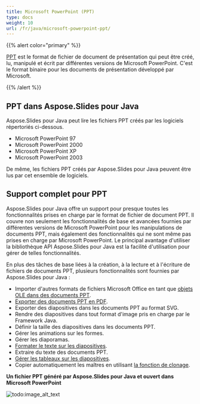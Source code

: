 ```yaml
---
title: Microsoft PowerPoint (PPT)
type: docs
weight: 10
url: /fr/java/microsoft-powerpoint-ppt/
---
```


{{% alert color="primary" %}} 

[PPT](https://fr.wikipedia.org/wiki/Microsoft_PowerPoint) est le format de fichier de document de présentation qui peut être créé, lu, manipulé et écrit par différentes versions de Microsoft PowerPoint. C'est le format binaire pour les documents de présentation développé par Microsoft.

{{% /alert %}} 

## **PPT dans Aspose.Slides pour Java**
Aspose.Slides pour Java peut lire les fichiers PPT créés par les logiciels répertoriés ci-dessous.

- Microsoft PowerPoint 97
- Microsoft PowerPoint 2000
- Microsoft PowerPoint XP
- Microsoft PowerPoint 2003

De même, les fichiers PPT créés par Aspose.Slides pour Java peuvent être lus par cet ensemble de logiciels.

## **Support complet pour PPT**
Aspose.Slides pour Java offre un support pour presque toutes les fonctionnalités prises en charge par le format de fichier de document PPT. Il couvre non seulement les fonctionnalités de base et avancées fournies par différentes versions de Microsoft PowerPoint pour les manipulations de documents PPT, mais également des fonctionnalités qui ne sont même pas prises en charge par Microsoft PowerPoint. Le principal avantage d'utiliser la bibliothèque API Aspose.Slides pour Java est la facilité d'utilisation pour gérer de telles fonctionnalités.

En plus des tâches de base liées à la création, à la lecture et à l'écriture de fichiers de documents PPT, plusieurs fonctionnalités sont fournies par Aspose.Slides pour Java :

- Importer d'autres formats de fichiers Microsoft Office en tant que [objets OLE dans des documents PPT]().
- [Exporter des documents PPT en PDF](/slides/fr/java/convert-powerpoint-ppt-and-pptx-to-pdf/).
- Exporter des diapositives dans les documents PPT au format SVG.
- Rendre des diapositives dans tout format d'image pris en charge par le Framework Java.
- Définir la taille des diapositives dans les documents PPT.
- Gérer les animations sur les formes.
- Gérer les diaporamas.
- [Formater le texte sur les diapositives]().
- Extraire du texte des documents PPT.
- [Gérer les tableaux sur les diapositives]().
- Copier automatiquement les maîtres en utilisant [la fonction de clonage]().

**Un fichier PPT généré par Aspose.Slides pour Java et ouvert dans Microsoft PowerPoint** 

![todo:image_alt_text](microsoft-powerpoint-ppt_1.png)